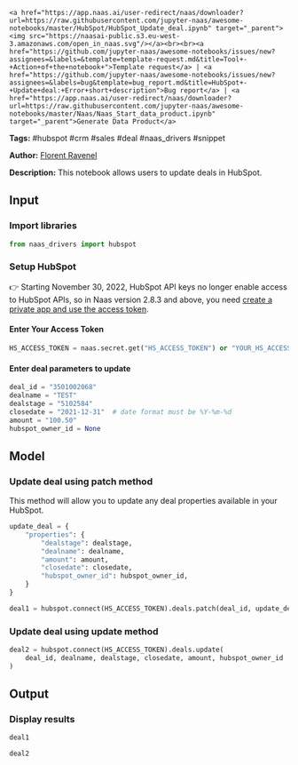     <a href="https://app.naas.ai/user-redirect/naas/downloader?url=https://raw.githubusercontent.com/jupyter-naas/awesome-notebooks/master/HubSpot/HubSpot_Update_deal.ipynb" target="_parent"><img src="https://naasai-public.s3.eu-west-3.amazonaws.com/open_in_naas.svg"/></a><br><br><a href="https://github.com/jupyter-naas/awesome-notebooks/issues/new?assignees=&labels=&template=template-request.md&title=Tool+-+Action+of+the+notebook+">Template request</a> | <a href="https://github.com/jupyter-naas/awesome-notebooks/issues/new?assignees=&labels=bug&template=bug_report.md&title=HubSpot+-+Update+deal:+Error+short+description">Bug report</a> | <a href="https://app.naas.ai/user-redirect/naas/downloader?url=https://raw.githubusercontent.com/jupyter-naas/awesome-notebooks/master/Naas/Naas_Start_data_product.ipynb" target="_parent">Generate Data Product</a>

**Tags:** #hubspot #crm #sales #deal #naas_drivers #snippet

**Author:** [Florent Ravenel](https://www.linkedin.com/in/florent-ravenel/)

**Description:** This notebook allows users to update deals in HubSpot.

## Input

### Import libraries


```python
from naas_drivers import hubspot
```

### Setup HubSpot
👉 Starting November 30, 2022, HubSpot API keys no longer enable access to HubSpot APIs, so in Naas version 2.8.3 and above, you need [create a private app and use the access token](https://developers.hubspot.com/docs/api/private-apps).

#### Enter Your Access Token


```python
HS_ACCESS_TOKEN = naas.secret.get("HS_ACCESS_TOKEN") or "YOUR_HS_ACCESS_TOKEN"
```

#### Enter deal parameters to update


```python
deal_id = "3501002068"
dealname = "TEST"
dealstage = "5102584"
closedate = "2021-12-31"  # date format must be %Y-%m-%d
amount = "100.50"
hubspot_owner_id = None
```

## Model

### Update deal using patch method
This method will allow you to update any deal properties available in your HubSpot.


```python
update_deal = {
    "properties": {
        "dealstage": dealstage,
        "dealname": dealname,
        "amount": amount,
        "closedate": closedate,
        "hubspot_owner_id": hubspot_owner_id,
    }
}

deal1 = hubspot.connect(HS_ACCESS_TOKEN).deals.patch(deal_id, update_deal)
```

### Update deal using update method


```python
deal2 = hubspot.connect(HS_ACCESS_TOKEN).deals.update(
    deal_id, dealname, dealstage, closedate, amount, hubspot_owner_id
)
```

## Output

### Display results


```python
deal1
```


```python
deal2
```
